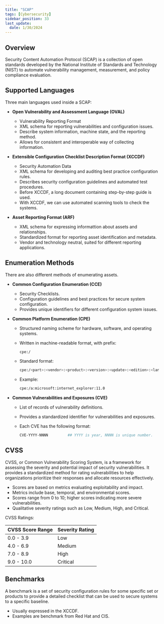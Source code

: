 ```yaml
---
title: "SCAP"
tags: [Cybersecurity]
sidebar_position: 33
last_update:
  date: 1/30/2024
---
```



## Overview

Security Content Automation Protocol (SCAP) is a collection of open standards developed by the National Institute of Standards and Technology (NIST) to automate vulnerability management, measurement, and policy compliance evaluation.

## Supported Languages

Three main languages used inside a SCAP: 

- **Open Vulnerability and Assessment Language (OVAL)**

    - Vulnerability Reporting Format
    - XML schema for reporting vulnerabilities and configuration issues.
    - Describe system information, machine state, and the reporting method.
    - Allows for consistent and interoperable way of collecting information.
     
- **Extensible Configuration Checklist Description Format (XCCDF)**

    - Security Automation Data 
    - XML schema for developing and auditing best practice configuration rules.
    - Describes security configuration guidelines and automated test procedures.
    - Before XCCDF, a long document containing step-by-step guide is used.
    - With XCCDF, we can use automated scanning tools to check the systems.
     
- **Asset Reporting Format (ARF)**

    - XML schema for expressing informattion about assets and relationships. 
    - Standardized format for reporting asset identification and metadata.
    - Vendor and technology neutral, suited for different reporting applications.

## Enumeration Methods

There are also different methods of enumerating assets.

- **Common Configuration Enumeration (CCE)**

    - Security Checklists.
    - Configuration guidelines and best practices for secure system configuration.
    - Provides unique identifiers for different configuration system issues.

- **Common Platform Enumeration (CPE)**

    - Structured naming scheme for hardware, software, and operating systems.
    - Written in machine-readable format, with prefix:

        ```bash
        cpe:/ 
        ```
    - Standard format:

        ```bash
        cpe:/<part>:<vendor>:<product>:<version>:<update>:<edition>:<language>
        ```

    - Example:

        ```bash
        cpe:/a:microsoft:internet_explorer:11.0
        ```
     

- **Common Vulnerabilities and Exposures (CVE)**

    - List of records of vulnerability definitions.
    - Provides a standardized identifier for vulnerabilities and exposures.
    - Each CVE has the following format:

        ```bash
        CVE-YYYY-NNNN         ## YYYY is year, NNNN is unique number.
        ```

## CVSS 

CVSS, or Common Vulnerability Scoring System, is a framework for assessing the severity and potential impact of security vulnerabilities. It provides a standardized method for rating vulnerabilities to help organizations prioritize their responses and allocate resources effectively.

- Scores are based on metrics evaluating exploitability and impact.
- Metrics include base, temporal, and environmental scores.
- Scores range from 0 to 10; higher scores indicating more severe vulnerabilities.
- Qualitative severity ratings such as Low, Medium, High, and Critical.

CVSS Ratings:

| CVSS Score Range | Severity Rating |
|------------------|-----------------|
| 0.0 - 3.9        | Low             |
| 4.0 - 6.9        | Medium          |
| 7.0 - 8.9        | High            |
| 9.0 - 10.0       | Critical        |

## Benchmarks 

A benchmark is a set of security configuration rules for some specific set or products to provide a detailed checklist that can be used to secure systems to a specific baseline.

- Usually expressed in the XCCDF.
- Examples are benchmark from Red Hat and CIS.

